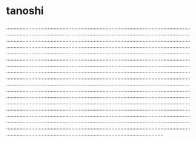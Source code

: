 # tanoshi
......................................................................................................................................................................................................................................................................................................................................................................................................................................................................................................................................................................................................................................................................................................................................................................................................................................................................................................................................................................................................................................................................................................................................................................................................................................................................................................................................................................................................................................................................................................................................................................................................................................................................................................................................................................................................................................................................................................................................................................................................................................................................................................................................................................................................................................................................................................